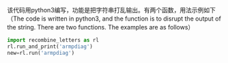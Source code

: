 该代码用python3编写，功能是把字符串打乱输出。有两个函数，用法示例如下
（The code is written in python3, and the function is to disrupt the output of the string. There are two functions. The examples are as follows）

```python
import recombine_letters as rl
rl.run_and_print('armpdiag')
new=rl.run('armpdiag')
```
